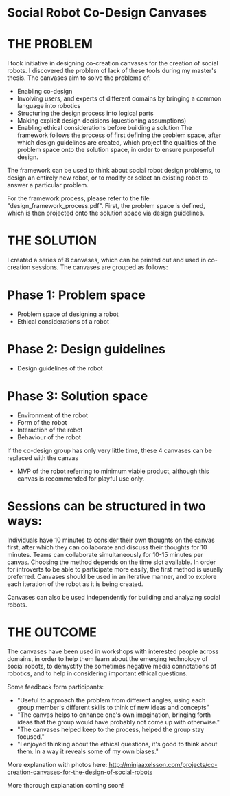 # Social Robot Co-Design Canvases

# THE PROBLEM
I took initiative in designing co-creation canvases for the creation of social robots. I discovered the problem of lack of these tools during my master's thesis. The canvases aim to solve the problems of:

- Enabling co-design
- Involving users, and experts of different domains by bringing a common language into robotics
- Structuring the design process into logical parts
- Making explicit design decisions (questioning assumptions)
- Enabling ethical considerations before building a solution
The framework follows the process of first defining the problem space, after which design guidelines are created, which project the qualities of the problem space onto the solution space, in order to ensure purposeful design.

The framework can be used to think about social robot design problems, to design an entirely new robot, or to modify or select an existing robot to answer a particular problem.

For the framework process, please refer to the file "design_framework_process.pdf". First, the problem space is defined, which is then projected onto the solution space via design guidelines.

# THE SOLUTION
I created a series of 8 canvases, which can be printed out and used in co-creation sessions. The canvases are grouped as follows:

# Phase 1: Problem space
- Problem space of designing a robot
- Ethical considerations of a robot

# Phase 2: Design guidelines
- Design guidelines of the robot

# Phase 3: Solution space
- Environment of the robot
- Form of the robot
- Interaction of the robot
- Behaviour of the robot

If the co-design group has only very little time, these 4 canvases can be replaced with the canvas
- MVP of the robot
referring to minimum viable product, although this canvas is recommended for playful use only.

# Sessions can be structured in two ways:
Individuals have 10 minutes to consider their own thoughts on the canvas first, after which they can collaborate and discuss their thoughts for 10 minutes.
Teams can collaborate simultaneously for 10-15 minutes per canvas.
Choosing the method depends on the time slot available. In order for introverts to be able to participate more easily, the first method is usually preferred. Canvases should be used in an iterative manner, and to explore each iteration of the robot as it is being created.

Canvases can also be used independently for building and analyzing social robots.

# THE OUTCOME
The canvases have been used in workshops with interested people across domains, in order to help them learn about the emerging technology of social robots, to demystify the sometimes negative media connotations of robotics, and to help in considering important ethical questions.

Some feedback form participants:

- "Useful to approach the problem from different angles, using each group member's different skills to think of new ideas and concepts"
- "The canvas helps to enhance one's own imagination, bringing forth ideas that the group would have probably not come up with otherwise."
- "The canvases helped keep to the process, helped the group stay focused."
- "I enjoyed thinking about the ethical questions, it's good to think about them. In a way it reveals some of my own biases."

More explanation with photos here: http://minjaaxelsson.com/projects/co-creation-canvases-for-the-design-of-social-robots

More thorough explanation coming soon!